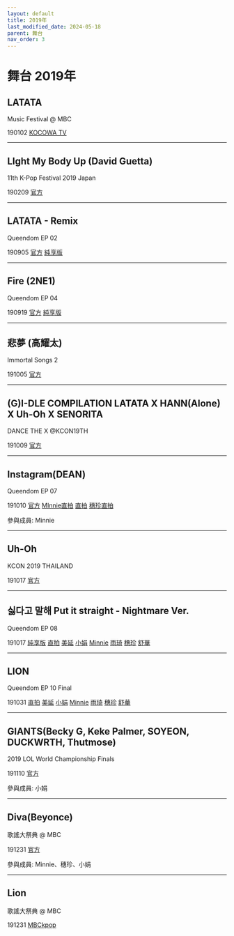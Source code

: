 ```yaml
---
layout: default
title: 2019年
last_modified_date: 2024-05-18
parent: 舞台
nav_order: 3
---
```


# 舞台 2019年

## LATATA

Music Festival @ MBC

190102 [KOCOWA TV](https://www.youtube.com/watch?v=4CwByRG0E-8)

---

## LIght My Body Up (David Guetta)

11th K-Pop Festival 2019 Japan

190209 [官方](https://www.youtube.com/watch?v=j5_CjbJT04M)

---

## LATATA - Remix

Queendom EP 02

190905 [官方](https://www.youtube.com/watch?v=choyEicL4zc) [純享版](https://www.youtube.com/watch?v=BFr4BefEw7U)

---

## Fire (2NE1)

Queendom EP 04

190919 [官方](https://www.youtube.com/watch?v=cjc77Dg-Fmc) [純享版](https://www.youtube.com/watch?v=2zTWkZY7AJ0)

---

## 悲夢 (高耀太)

Immortal Songs 2

191005 [官方](https://www.youtube.com/watch?v=J5GzXbq4J5Q)

---

## (G)I-DLE COMPILATION LATATA X HANN(Alone) X Uh-Oh X SENORITA

DANCE THE X @KCON19TH

191009 [官方](https://www.youtube.com/watch?v=C2nLyYgZMPM)

---

## Instagram(DEAN)

Queendom EP 07

191010 [官方](https://www.youtube.com/watch?v=SUQ758xSlYc) [MInnie直拍](https://www.youtube.com/watch?v=KDEUlgyvX8o) [直拍](https://www.youtube.com/watch?v=PUPWYss81pY) [穗珍直拍](https://www.youtube.com/watch?v=Ba6DV5UH8vk)

參與成員: Minnie

---

## Uh-Oh

KCON 2019 THAILAND

191017 [官方](https://www.youtube.com/watch?v=NC_7gUfJJIw)

---

## 싫다고 말해 Put it straight - Nightmare Ver.

Queendom EP 08

191017 [純享版](https://www.youtube.com/watch?v=QTjZJzYWzEU) [直拍](https://www.youtube.com/watch?v=TghPFo0T5_c) [美延](https://www.youtube.com/watch?v=UrRO0iAY8SA) [小娟](https://www.youtube.com/watch?v=YrmUb-3PQ68) [Minnie](https://www.youtube.com/watch?v=myu-SJJwRYQ) [雨琦](https://www.youtube.com/watch?v=CWByr4P_fJs) [穗珍](https://www.youtube.com/watch?v=FLl13NMe0Cg) [舒華](https://www.youtube.com/watch?v=hswkiXpel2Q)

---

## LION

Queendom EP 10 Final

191031 [直拍](https://www.youtube.com/watch?v=pTv0x3UYnd4) [美延](https://www.youtube.com/watch?v=QfF97-dws3Y) [小娟](https://www.youtube.com/watch?v=rX4J06Tr7bw) [Minnie](https://www.youtube.com/watch?v=AWzghRXpMns) [雨琦](https://www.youtube.com/watch?v=za5BTLRani4) [穗珍](https://www.youtube.com/watch?v=E-6xJz9JTLA) [舒華](https://www.youtube.com/watch?v=mUfYcuJC6M0)

---

## GIANTS(Becky G, Keke Palmer, SOYEON, DUCKWRTH, Thutmose)

2019 LOL World Championship Finals

191110 [官方](https://www.youtube.com/watch?v=WFkZjTCxVPc)

參與成員: 小娟

---

## Diva(Beyonce)

歌謠大祭典 @ MBC

191231 [官方](https://www.youtube.com/watch?v=Th2NdWZDPKE)

參與成員: Minnie、穗珍、小娟

---

## Lion

歌謠大祭典 @ MBC

191231 [MBCkpop](https://www.youtube.com/watch?v=8O-3rWafjMk)
